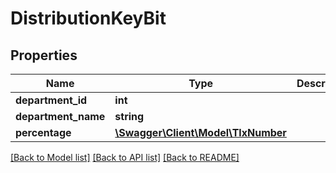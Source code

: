 # DistributionKeyBit

## Properties
Name | Type | Description | Notes
------------ | ------------- | ------------- | -------------
**department_id** | **int** |  | [optional] 
**department_name** | **string** |  | [optional] 
**percentage** | [**\Swagger\Client\Model\TlxNumber**](TlxNumber.md) |  | [optional] 

[[Back to Model list]](../README.md#documentation-for-models) [[Back to API list]](../README.md#documentation-for-api-endpoints) [[Back to README]](../README.md)


